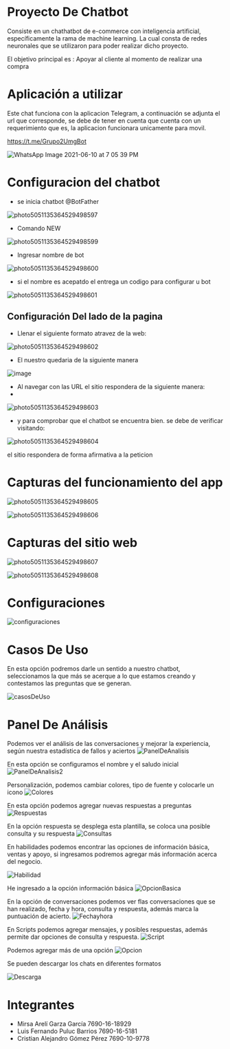 # Proyecto De Chatbot

 Consiste en un chathatbot de e-commerce con  inteligencia artificial, específicamente la rama de machine learning. La cual consta de redes neuronales que se utilizaron para poder realizar dicho proyecto.
 
 El objetivo principal es  :
 Apoyar al cliente al momento de realizar una compra 

# Aplicación a utilizar

Este chat funciona con la aplicacion Telegram, a continuación se adjunta el url que corresponde, 
se debe de tener en cuenta que cuenta con un requerimiento que es, la aplicacion funcionara unicamente para movil.

https://t.me/Grupo2UmgBot

![WhatsApp Image 2021-06-10 at 7 05 39 PM](https://user-images.githubusercontent.com/39146100/121620856-4597a200-ca28-11eb-8d1b-3e7a8d005039.jpeg)


# Configuracion del chatbot

* se inicia chatbot @BotFather

![photo5051135364529498597](https://user-images.githubusercontent.com/39146100/121632196-cc0aae80-ca3d-11eb-8d98-980d8883923d.jpg)


* Comando NEW

![photo5051135364529498599](https://user-images.githubusercontent.com/39146100/121632327-06744b80-ca3e-11eb-94d0-a06a16dbecac.jpg)


* Ingresar nombre de bot

![photo5051135364529498600](https://user-images.githubusercontent.com/39146100/121632834-f315b000-ca3e-11eb-8dfe-b87286a36529.jpg)


* si el nombre es acepatdo el entrega un codigo para configurar u bot

![photo5051135364529498601](https://user-images.githubusercontent.com/39146100/121632927-1d676d80-ca3f-11eb-88a6-e366fc9a9b05.jpg)


## Configuración Del lado de la pagina

* Llenar el siguiente formato atravez de la web:

![photo5051135364529498602](https://user-images.githubusercontent.com/39146100/121633130-7afbba00-ca3f-11eb-89d6-b7caf3037bb8.jpg)

* El nuestro quedaria de la siguiente manera

![image](https://user-images.githubusercontent.com/39146100/121633229-a2eb1d80-ca3f-11eb-8301-be17be6bbb3f.png)

* Al navegar con las URL el sitio respondera de la siguiente manera:
*
![photo5051135364529498603](https://user-images.githubusercontent.com/39146100/121633414-ff4e3d00-ca3f-11eb-825b-55f99ad980c5.jpg)

* y para comprobar que el chatbot se encuentra bien. se debe de verificar  visitando:

![photo5051135364529498604](https://user-images.githubusercontent.com/39146100/121633416-ffe6d380-ca3f-11eb-90b5-27e8db974657.jpg)


el sitio respondera de forma afirmativa a la peticion

# Capturas del funcionamiento del app

![photo5051135364529498605](https://user-images.githubusercontent.com/39146100/121633585-4ccaaa00-ca40-11eb-8a70-5f01814cef48.jpg)

![photo5051135364529498606](https://user-images.githubusercontent.com/39146100/121633587-4d634080-ca40-11eb-8e77-de80854699dd.jpg)

# Capturas del sitio web

![photo5051135364529498607](https://user-images.githubusercontent.com/39146100/121633588-4dfbd700-ca40-11eb-9abb-bce4082893fe.jpg)

![photo5051135364529498608](https://user-images.githubusercontent.com/39146100/121633589-4dfbd700-ca40-11eb-8a1c-049be34ae8aa.jpg)

# Configuraciones

![configuraciones](https://user-images.githubusercontent.com/39146100/121620947-74157d00-ca28-11eb-869c-7f29e1306002.PNG)


# Casos De Uso
En esta opción podremos darle un sentido a nuestro chatbot, seleccionamos la que más se acerque a lo que estamos creando y contestamos las preguntas que se generan.

![casosDeUso](https://user-images.githubusercontent.com/39146100/121621080-ae7f1a00-ca28-11eb-9ad7-616da38413b9.PNG)


# Panel De Análisis

Podemos ver el análisis de las conversaciones y mejorar la experiencia, según nuestra estadística de fallos y aciertos
![PanelDeAnalisis](https://user-images.githubusercontent.com/39146100/121621322-306f4300-ca29-11eb-96a9-fa345b4c1431.PNG)

En esta opción se configuramos el nombre y el saludo inicial
![PanelDeAnalisis2](https://user-images.githubusercontent.com/39146100/121621507-804e0a00-ca29-11eb-8ed9-1a852efc5c4a.PNG)


Personalización, podemos cambiar colores, tipo de fuente y colocarle un icono
![Colores](https://user-images.githubusercontent.com/39146100/121621698-e76bbe80-ca29-11eb-87be-0547981103f4.PNG)


En esta opción podemos agregar nuevas respuestas a preguntas
![Respuestas](https://user-images.githubusercontent.com/39146100/121622018-724cb900-ca2a-11eb-8187-37c6b7fcacef.PNG)


En la opción respuesta se desplega esta plantilla, se coloca una posible consulta y su respuesta
![Consultas](https://user-images.githubusercontent.com/39146100/121622201-d8d1d700-ca2a-11eb-9727-77810ad491f8.PNG)


En habilidades podemos encontrar las opciones de información básica, ventas y apoyo, si ingresamos podremos agregar más información acerca del negocio.

![Habilidad](https://user-images.githubusercontent.com/39146100/121622299-00c13a80-ca2b-11eb-9fde-1e65c6516841.PNG)


He ingresado a la opción información básica
![OpcionBasica](https://user-images.githubusercontent.com/39146100/121622538-6c0b0c80-ca2b-11eb-8357-20cca42e5052.PNG)


En la opción de conversaciones podemos ver flas conversaciones que se han realizado, fecha y hora, consulta y respuesta, además marca la puntuación de acierto. 
![Fechayhora](https://user-images.githubusercontent.com/39146100/121622649-9b217e00-ca2b-11eb-8766-2d5e0c2e6b63.PNG)

En Scripts podemos agregar mensajes, y posibles respuestas, además permite dar opciones de consulta y respuesta.
![Script](https://user-images.githubusercontent.com/39146100/121622939-0f5c2180-ca2c-11eb-9186-55b77ae80f5c.PNG)


Podemos agregar más de una opción
![Opcion](https://user-images.githubusercontent.com/39146100/121623062-43cfdd80-ca2c-11eb-9299-9ebd903d55e1.PNG)

Se pueden descargar los chats en diferentes formatos

![Descarga](https://user-images.githubusercontent.com/39146100/121623132-66fa8d00-ca2c-11eb-8a64-7364ef3e681b.PNG)





# Integrantes
- Mirsa Arelí Garza García         7690-16-18929
- Luis Fernando Puluc Barrios      7690-16-5181
- Cristian Alejandro Gómez Pérez   7690-10-9778
